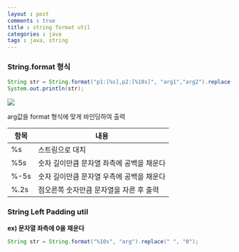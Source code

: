 ```yaml
---
layout : post
comments : true
title : string format util
categories : java
tags : java, string
---
```


### String.format 형식

```java
String str = String.format("p1:[%s],p2:[%10s]", "arg1","arg2").replace(" ", "_");
System.out.println(str);
```

![](https://ww2.sinaimg.cn/large/006tNbRwgw1fb9v9d6ikyj30a6018q2y.jpg)

arg값을 format 형식에 맞게 바인딩하여 출력

| 항목 | 내용                                      |
|------|-------------------------------------------|
| %s   | 스트링으로 대치                           |
| %5s  | 숫자 길이만큼 문자열 좌측에 공백을 채운다 |
| %-5s | 숫자 길이만큼 문자열 우측에 공백을 채운다 |
| %.2s | 점오른쪽 숫자만큼 문자열을 자른 후 출력   |

### String Left Padding util

**ex) 문자열 좌측에 0을 채운다**

```java
String str = String.format("%10s", "arg").replace(" ", "0");
```
